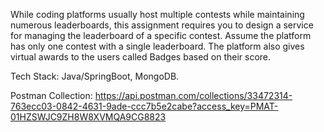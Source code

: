 While coding platforms usually host multiple contests while maintaining numerous leaderboards, this assignment requires you to design a service for managing the leaderboard of a specific contest. Assume the platform has only one contest with a single leaderboard. The platform also gives virtual awards to the users called Badges based on their score.

Tech Stack: Java/SpringBoot, MongoDB.

Postman Collection: https://api.postman.com/collections/33472314-763ecc03-0842-4631-9ade-ccc7b5e2cabe?access_key=PMAT-01HZSWJC9ZH8W8XVMQA9CG8823
